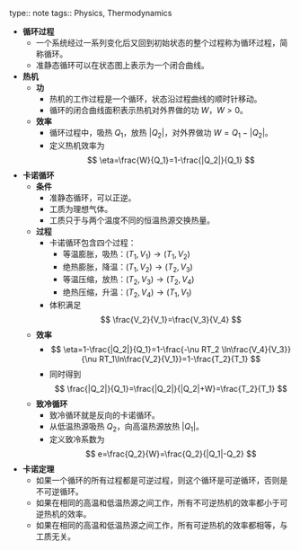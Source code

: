 type:: note
tags:: Physics, Thermodynamics

- **循环过程**
	- 一个系统经过一系列变化后又回到初始状态的整个过程称为循环过程，简称循环。
	- 准静态循环可以在状态图上表示为一个闭合曲线。
- **热机**
	- **功**
		- 热机的工作过程是一个循环，状态沿过程曲线的顺时针移动。
		- 循环的闭合曲线面积表示热机对外界做的功 $W$，$W>0$。
	- **效率**
		- 循环过程中，吸热 $Q_1$，放热 $|Q_2|$，对外界做功 $W=Q_1-|Q_2|$。
		- 定义热机效率为
		  $$
		  \eta=\frac{W}{Q_1}=1-\frac{|Q_2|}{Q_1}
		  $$
- **卡诺循环**
	- **条件**
		- 准静态循环，可以正逆。
		- 工质为理想气体。
		- 工质只于与两个温度不同的恒温热源交换热量。
	- **过程**
		- 卡诺循环包含四个过程：
			- 等温膨胀，吸热：$(T_1,V_1)\to(T_1,V_2)$
			- 绝热膨胀，降温：$(T_1,V_2)\to(T_2,V_3)$
			- 等温压缩，放热：$(T_2,V_3)\to(T_2,V_4)$
			- 绝热压缩，升温：$(T_2,V_4)\to(T_1,V_1)$
		- 体积满足
		  $$
		  \frac{V_2}{V_1}=\frac{V_3}{V_4}
		  $$
	- **效率**
		- $$
		  \eta=1-\frac{|Q_2|}{Q_1}=1-\frac{-\nu RT_2 \ln\frac{V_4}{V_3}}{\nu RT_1\ln\frac{V_2}{V_1}}=1-\frac{T_2}{T_1}
		  $$
		- 同时得到
		  $$
		  \frac{|Q_2|}{Q_1}=\frac{|Q_2|}{|Q_2|+W}=\frac{T_2}{T_1}
		  $$
	- **致冷循环**
		- 致冷循环就是反向的卡诺循环。
		- 从低温热源吸热 $Q_2$，向高温热源放热 $|Q_1|$。
		- 定义致冷系数为
		  $$
		  e=\frac{Q_2}{W}=\frac{Q_2}{|Q_1|-Q_2}
		  $$
- **卡诺定理**
	- 如果一个循环的所有过程都是可逆过程，则这个循环是可逆循环，否则是不可逆循环。
	- 如果在相同的高温和低温热源之间工作，所有不可逆热机的效率都小于可逆热机的效率。
	- 如果在相同的高温和低温热源之间工作，所有可逆热机的效率都相等，与工质无关。